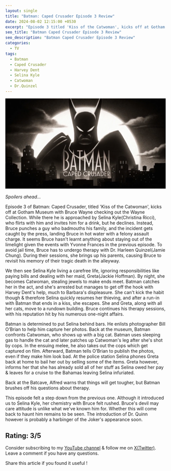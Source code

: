 ```yaml
---
layout: single
title: "Batman: Caped Crusader Episode 3 Review"
date: 2024-08-02 12:15:00 +0530
excerpt: "Episode 3 titled 'Kiss of the Catwoman', kicks off at Gotham Museum with Bruce Wayne checking out the Wayne Collection."
seo_title: "Batman Caped Crusader Episode 3 Review"
seo_description: "Batman Caped Crusader Episode 3 Review"
categories:
  - TV
tags:
  - Batman
  - Caped Crusader
  - Harvey Dent
  - Selina Kyle
  - Catwoman
  - Dr.Quinzel
---
```


![image](/assets/images/batman-caped-crusader/batman-cc.png)

*Spoilers ahead...*  

Episode 3 of Batman: Caped Crusader, titled 'Kiss of the Catwoman', kicks off at Gotham Museum with Bruce Wayne checking out the Wayne Collection. While there he is approached by Selina Kyle(Christina Ricci), who flirts with him and invites him for a drink, but he declines. Instead, Bruce punches a guy who badmouths his family, and the incident gets caught by the press, landing Bruce in hot water with a felony assault charge. It seems Bruce hasn't learnt anything about staying out of the limelight given the events with Yvonne Frances in the previous episode. To avoid jail time, Bruce has to undergo therapy with Dr. Harleen Quinzel(Jamie Chung). During their sessions, she brings up his parents, causing Bruce to revisit his memory of their tragic death in the alleyway.

We then see Selina Kyle living a carefree life, ignoring responsibilities like paying bills and dealing with her maid, Greta(Jackie Hoffman). By night, she becomes Catwoman, stealing jewels to make ends meet. Batman catches her in the act, and she's arrested but manages to get off the hook with Harvey Dent's help, much to Barbara's displeasure. She can't kick the habit though & therefore Selina quickly resumes her thieving, and after a run-in with Batman that ends in a kiss, she escapes. She and Greta, along with all her cats, move to a rundown building. Bruce continues his therapy sessions, with his reputation hit by his numerous one-night affairs.

Batman is determined to put Selina behind bars. He enlists photographer Bill O’Brian to help him capture her photos. Back at the museum, Batman confronts Catwoman, who shows up with a big cat. Batman uses sleeping gas to handle the cat and later patches up Catwoman's leg after she's shot by cops. In the ensuing melee, he also takes out the cops which get captured on film. Afterward, Batman tells O’Brian to publish the photos, even if they make him look bad. At the police station Selina phones Greta back at home to bail her out by selling some of the items. Greta however, informs her that she has already sold all of her stuff as Selina owed her pay & leaves for a cruise to the Bahamas leaving Selina infuriated.

Back at the Batcave, Alfred warns that things will get tougher, but Batman brushes off his questions about therapy.

This episode felt a step down from the previous one. Although it introduced us to Selina Kyle, her chemistry with Bruce felt rushed. Bruce's devil may care attitude is unlike what we've known him for. Whether this will come back to haunt him remains to be seen. The introduction of Dr. Quinn however is probably a harbinger of the Joker's appearance soon. 

Rating: 3/5
---
Consider subscribing to my [YouTube channel](https://www.youtube.com/@swiftodyssey?sub_confirmation=1) & follow me on [X(Twitter)](https://twitter.com/swift_odyssey). Leave a comment if you have any questions. 

Share this article if you found it useful !
